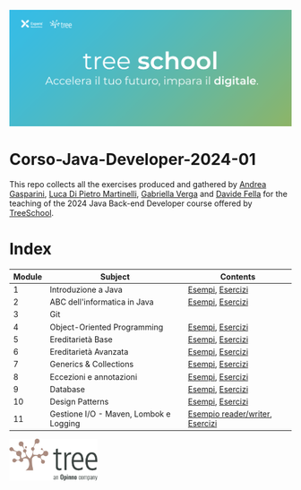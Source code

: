 ![TreeSchool](assets/treeschool_header.png)

# Corso-Java-Developer-2024-01

This repo collects all the exercises produced and gathered by [Andrea Gasparini](https://github.com/andrea-gasparini), [Luca Di Pietro Martinelli](https://github.com/LucaDPM), [Gabriella Verga](https://github.com/gabriellaverga)  and [Davide Fella](https://github.com/davidefella) for the teaching of the 2024 Java Back-end Developer course offered by [TreeSchool](https://tree.it/school/).


# Index

| Module | Subject                      | Contents                                                             |
|--------|------------------------------|----------------------------------------------------------------------|
| 1      | Introduzione a Java          | [Esempi](module_01/src/esempi/), [Esercizi](module_01/src/esercizi/) |
| 2      | ABC dell'informatica in Java | [Esempi](module_02/src/esempi/), [Esercizi](module_02/src/esercizi/) |
| 3      | Git                          |                                                                      |
| 4      | Object-Oriented Programming  | [Esempi](module_04/src/esempi/), [Esercizi](module_04/src/esercizi/) |
| 5      | Ereditarietà Base            | [Esempi](module_05/src/esempi/), [Esercizi](module_05/src/esercizi/) |
| 6      | Ereditarietà Avanzata        | [Esempi](module_06/src/esempi/), [Esercizi](module_06/src/esercizi/) |
| 7      | Generics & Collections       | [Esempi](module_07/src/esempi/), [Esercizi](module_07/src/esercizi/) |
| 8      | Eccezioni e annotazioni      | [Esempi](module_08/src/esempi/), [Esercizi](module_08/src/esercizi/) |
| 9      | Database                     | [Esempi](module_09/src/esempi/), [Esercizi](module_09/src/esercizi/) |
| 10     | Design Patterns              | [Esempi](module_10/src/esempi/), [Esercizi](module_10/src/esercizi/) |
| 11     | Gestione I/O - Maven, Lombok e Logging     | [Esempio reader/writer](module_11/src/esempi/reader_writer/), [Esercizi](module_09/src/esercizi/) |   
<!--
| 11     | Java Stream                  | [Esempi](module_11/src/esempi), [Esercizi](module_11/src/esercizi/)                                     |
| 12     | Database                     | [Esempi](module_12/src/esempi)                           |
| 13     | API                          | [Esercizi](module_13/src)                                                                  |
| 14     | Spring                       | [Esercizi](module_14/src)                                                                  |
| 18     | Test                         | [Esercizi](module_18/src)                                                                  |
-->

<img src="assets/treelogo.png" height="75">
